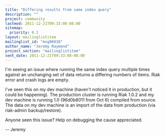 ```yaml
---
title: "Differing results from same index query"
description: ""
project: community
lastmod: 2011-12-21T09:33:08-08:00
sitemap:
  priority: 0.2
layout: mailinglistitem
mailinglist_id: "msg06018"
author_name: "Jeremy Raymond"
project_section: "mailinglistitem"
sent_date: 2011-12-21T09:33:08-08:00
---
```



I'm seeing an issue where running the same index query multiple times
against an unchanging set of data returns a differing numbers of items.
Riak error and crash logs are empty.

I've seen this on my dev machine (haven't noticed it in production, but it
could be happening). The production cluster is running Riak 1.0.2 and my
dev machine is running 1.0 (96d0b8011 from Oct 6) compiled from source. The
data on my dev machine is an import of the data from production (via
riak-admin backup/restore).

Anyone seen this issue? Help on debugging the cause appreciated.

--
Jeremy
